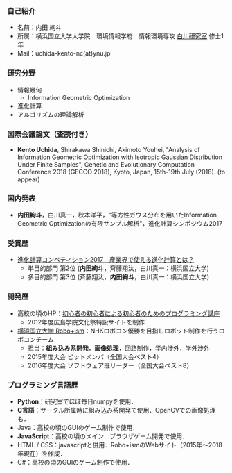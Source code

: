 
### 自己紹介
- 名前：内田 絢斗
- 所属：横浜国立大学大学院　環境情報学府　情報環境専攻 [白川研究室](http://shiralab.ynu.ac.jp/) 修士1年
- Mail：uchida-kento-nc(at)ynu.jp

### 研究分野
- 情報幾何
	- Information Geometric Optimization
- 進化計算
- アルゴリズムの理論解析

### 国際会議論文（査読付き）
- __Kento Uchida__, Shirakawa Shinichi, Akimoto Youhei, "Analysis of Information Geometric Optimization with Isotropic Gaussian Distribution Under Finite Samples", Genetic and Evolutionary Computation Conference 2018 (GECCO 2018), Kyoto, Japan, 15th-19th July (2018). (to appear)

### 国内発表
- __内田絢斗__，白川真一，秋本洋平，"等方性ガウス分布を用いたInformation Geometric Optimizationの有限サンプル解析"，進化計算シンポジウム2017

### 受賞歴
- [進化計算コンペティション2017　産業界で使える進化計算とは？](http://www.jpnsec.org/symposium201703.html)
	- 単目的部門 第2位 (__内田絢斗__，斉藤翔汰，白川真一：横浜国立大学)
	- 多目的部門 第3位 (斉藤翔汰，__内田絢斗__，白川真一：横浜国立大学)

### 開発歴
- 高校の頃のHP：[初心者の初心者による初心者のためのプログラミング講座](http://tubura.tuzigiri.com/index.html)
	- 2012年度広島学院文化祭特設サイトを制作
- [横浜国立大学 Robo+ism](http://ynu-robocon.sakura.ne.jp/)：NHKロボコン優勝を目指しロボット制作を行うロボコンチーム
    - 担当：__組み込み系開発__，__画像処理__，回路制作，学内渉外，学外渉外
    - 2015年度大会 ピットメンバ（全国大会ベスト4）
    - 2016年度大会 ソフトウェア班リーダー（全国大会ベスト8）

### プログラミング言語歴
- __Python__：研究室でほぼ毎日numpyを使用．
- __C言語__：サークル所属時に組み込み系開発で使用．OpenCVでの画像処理も．
- Java：高校の頃のGUIのゲーム制作で使用．
- __JavaScript__：高校の頃のメイン．ブラウザゲーム開発で使用．
- HTML / CSS：javascriptと併用．Robo+ismのWebサイト（2015年〜2018年現在）を作成．
- C#：高校の頃のGUIのゲーム制作で使用．
